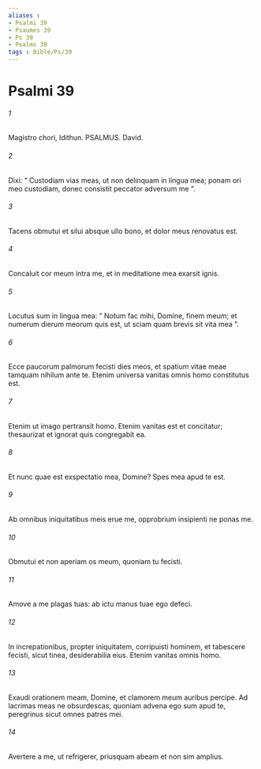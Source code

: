 ```yaml
---
aliases : 
- Psalmi 39
- Psaumes 39
- Ps 39
- Psalms 39
tags : Bible/Ps/39
---
```


# Psalmi 39

###### 1
Magistro chori, Idithun. PSALMUS. David.
###### 2
Dixi: “ Custodiam vias meas, ut non delinquam in lingua mea; ponam ori meo custodiam, donec consistit peccator adversum me ”.
###### 3
Tacens obmutui et silui absque ullo bono, et dolor meus renovatus est.
###### 4
Concaluit cor meum intra me, et in meditatione mea exarsit ignis.
###### 5
Locutus sum in lingua mea: “ Notum fac mihi, Domine, finem meum; et numerum dierum meorum quis est, ut sciam quam brevis sit vita mea ”.
###### 6
Ecce paucorum palmorum fecisti dies meos, et spatium vitae meae tamquam nihilum ante te. Etenim universa vanitas omnis homo constitutus est.
###### 7
Etenim ut imago pertransit homo. Etenim vanitas est et concitatur; thesaurizat et ignorat quis congregabit ea.
###### 8
Et nunc quae est exspectatio mea, Domine? Spes mea apud te est.
###### 9
Ab omnibus iniquitatibus meis erue me, opprobrium insipienti ne ponas me.
###### 10
Obmutui et non aperiam os meum, quoniam tu fecisti.
###### 11
Amove a me plagas tuas: ab ictu manus tuae ego defeci.
###### 12
In increpationibus, propter iniquitatem, corripuisti hominem, et tabescere fecisti, sicut tinea, desiderabilia eius. Etenim vanitas omnis homo.
###### 13
Exaudi orationem meam, Domine, et clamorem meum auribus percipe. Ad lacrimas meas ne obsurdescas, quoniam advena ego sum apud te, peregrinus sicut omnes patres mei.
###### 14
Avertere a me, ut refrigerer, priusquam abeam et non sim amplius.
